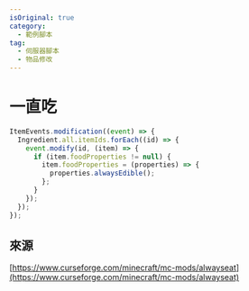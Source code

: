 ```yaml
---
isOriginal: true
category:
  - 範例腳本
tag:
  - 伺服器腳本
  - 物品修改
---
```


# 一直吃

```js
ItemEvents.modification((event) => {
  Ingredient.all.itemIds.forEach((id) => {
    event.modify(id, (item) => {
      if (item.foodProperties != null) {
        item.foodProperties = (properties) => {
          properties.alwaysEdible();
        };
      }
    });
  });
});
```

## 來源

[https://www.curseforge.com/minecraft/mc-mods/alwayseat](https://www.curseforge.com/minecraft/mc-mods/alwayseat)
